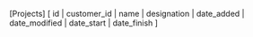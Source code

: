 [Projects]
[ id | customer_id | name | designation | date_added | date_modified | date_start | date_finish ]